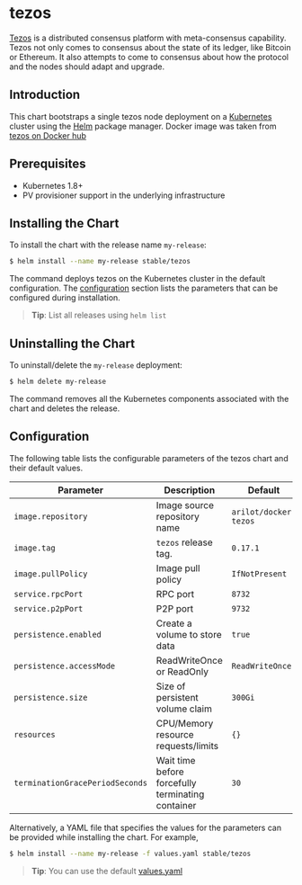 # tezos

[Tezos](https://tezos.com) is a distributed consensus platform with meta-consensus capability. Tezos not only comes to consensus about the state of its ledger, like Bitcoin or Ethereum.
It also attempts to come to consensus about how the protocol and the nodes should adapt and upgrade.
## Introduction

This chart bootstraps a single tezos node deployment on a [Kubernetes](http://kubernetes.io) cluster using the [Helm](https://helm.sh) package manager.
Docker image was taken from [tezos on Docker hub](https://hub.docker.com/r/tezos/tezos/tags)

## Prerequisites

- Kubernetes 1.8+
- PV provisioner support in the underlying infrastructure

## Installing the Chart

To install the chart with the release name `my-release`:

```bash
$ helm install --name my-release stable/tezos
```

The command deploys tezos on the Kubernetes cluster in the default configuration.
The [configuration](#configuration) section lists the parameters that can be configured during installation.

> **Tip**: List all releases using `helm list`

## Uninstalling the Chart

To uninstall/delete the `my-release` deployment:

```bash
$ helm delete my-release
```

The command removes all the Kubernetes components associated with the chart and deletes the release.

## Configuration

The following table lists the configurable parameters of the tezos chart and their default values.

Parameter                 	 	| Description                        				| Default
------------------------------- | ------------------------------------------------- | ----------------------------------------------------------
`image.repository`         		| Image source repository name       				| `arilot/docker-tezos`
`image.tag`                		| `tezos` release tag.            				| `0.17.1`
`image.pullPolicy`         		| Image pull policy                  				| `IfNotPresent`
`service.rpcPort`          		| RPC port                           				| `8732`
`service.p2pPort`          		| P2P port                           				| `9732`
`persistence.enabled`      		| Create a volume to store data      				| `true`
`persistence.accessMode`   		| ReadWriteOnce or ReadOnly          				| `ReadWriteOnce`
`persistence.size`         		| Size of persistent volume claim    				| `300Gi`
`resources`                		| CPU/Memory resource requests/limits				| `{}`
`terminationGracePeriodSeconds` | Wait time before forcefully terminating container | `30`


Alternatively, a YAML file that specifies the values for the parameters can be provided while installing the chart. For example,

```bash
$ helm install --name my-release -f values.yaml stable/tezos
```

> **Tip**: You can use the default [values.yaml](values.yaml)


